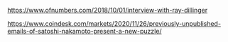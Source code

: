 https://www.ofnumbers.com/2018/10/01/interview-with-ray-dillinger

https://www.coindesk.com/markets/2020/11/26/previously-unpublished-emails-of-satoshi-nakamoto-present-a-new-puzzle/
